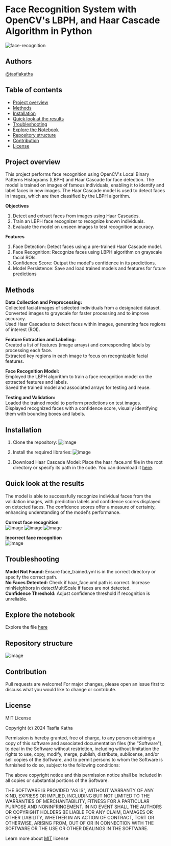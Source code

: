 # Face Recognition System with OpenCV's LBPH, and Haar Cascade Algorithm in Python
![face-recognition](https://img.freepik.com/free-photo/face-recognition-personal-identification-collage_23-2150165601.jpg?uid=R16926637&ga=GA1.1.1191958343.1730485732&semt=ais_hybrid)

## Authors
[@tasfiakatha](https://github.com/tasfiakatha)

## Table of contents
- [Project overview](https://github.com/tasfiakatha/Face-recognition-system-with-OpenCV-LBPH-HaarCascade-algorithm-Python/blob/main/README.md#project-overview)
- [Methods](https://github.com/tasfiakatha/Face-recognition-system-with-OpenCV-LBPH-HaarCascade-algorithm-Python/blob/main/README.md#methods)
- [Installation](https://github.com/tasfiakatha/Face-recognition-system-with-OpenCV-LBPH-HaarCascade-algorithm-Python/blob/main/README.md#installation)
- [Quick look at the results](https://github.com/tasfiakatha/Face-recognition-system-with-OpenCV-LBPH-HaarCascade-algorithm-Python/blob/main/README.md#quick-look-at-the-results)
- [Troubleshooting](https://github.com/tasfiakatha/Face-recognition-system-with-OpenCV-LBPH-HaarCascade-algorithm-Python/blob/main/README.md#troubleshooting)
- [Explore the Notebook](https://github.com/tasfiakatha/Face-recognition-system-with-OpenCV-LBPH-HaarCascade-algorithm-Python/blob/main/README.md#explore-the-notebook)
- [Repository structure](https://github.com/tasfiakatha/Face-recognition-system-with-OpenCV-LBPH-HaarCascade-algorithm-Python/blob/main/README.md#repository-structure)
- [Contribution](https://github.com/tasfiakatha/Face-recognition-system-with-OpenCV-LBPH-HaarCascade-algorithm-Python/blob/main/README.md#contribution)
- [License](https://github.com/tasfiakatha/Face-recognition-system-with-OpenCV-LBPH-HaarCascade-algorithm-Python/blob/main/README.md#license)

## Project overview
This project performs face recognition using OpenCV's Local Binary Patterns Histograms (LBPH) and Haar Cascade for face detection. The model is trained on images of famous individuals, enabling it to identify and label faces in new images. The Haar Cascade model is used to detect faces in images, which are then classified by the LBPH algorithm.

**Objectives**
1. Detect and extract faces from images using Haar Cascades.  
2. Train an LBPH face recognizer to recognize known individuals.  
3. Evaluate the model on unseen images to test recognition accuracy.  

**Features**
1. Face Detection: Detect faces using a pre-trained Haar Cascade model.  
2. Face Recognition: Recognize faces using LBPH algorithm on grayscale facial ROIs.  
3. Confidence Score: Output the model's confidence in its predictions.  
4. Model Persistence: Save and load trained models and features for future predictions

## Methods
**Data Collection and Preprocessing:**  
Collected facial images of selected individuals from a designated dataset.  
Converted images to grayscale for faster processing and to improve accuracy.  
Used Haar Cascades to detect faces within images, generating face regions of interest (ROI).  

**Feature Extraction and Labeling:**  
Created a list of features (image arrays) and corresponding labels by processing each face.  
Extracted key regions in each image to focus on recognizable facial features.  

**Face Recognition Model:**  
Employed the LBPH algorithm to train a face recognition model on the extracted features and labels.  
Saved the trained model and associated arrays for testing and reuse.  

**Testing and Validation:**  
Loaded the trained model to perform predictions on test images.  
Displayed recognized faces with a confidence score, visually identifying them with bounding boxes and labels.  

## Installation
1. Clone the repository:
   ![image](https://github.com/user-attachments/assets/d576b111-18f9-4a36-9985-0f15ae1932c4)

2. Install the required libraries:
   ![image](https://github.com/user-attachments/assets/801a8ee6-8ccb-45da-82d4-3153d2a6433a)

3. Download Haar Cascade Model: Place the haar_face.xml file in the root directory or specify its path in the code. You can download it [here](https://github.com/opencv/opencv/tree/master/data/haarcascades).


## Quick look at the results
The model is able to successfully recognize individual faces from the validation images, with prediction labels and confidence scores displayed on detected faces. The confidence scores offer a measure of certainty, enhancing understanding of the model's performance.

**Correct face recognition**  
![image](https://github.com/user-attachments/assets/9ad9d61a-77bd-4aa7-b41f-831c05fa9be6)
![image](https://github.com/user-attachments/assets/dd51bcb3-f1e7-4668-8b56-f347ee0c134b)
![image](https://github.com/user-attachments/assets/5bd95753-3430-45ba-85fc-61ba7888c29a)

**Incorrect face recognition**   
![image](https://github.com/user-attachments/assets/30e08320-6631-4873-a31e-60fe816acb4d)

## Troubleshooting
**Model Not Found:** Ensure face_trained.yml is in the correct directory or specify the correct path.  
**No Faces Detected:** Check if haar_face.xml path is correct. Increase minNeighbors in detectMultiScale if faces are not detected.  
**Confidence Threshold:** Adjust confidence threshold if recognition is unreliable.  

## Explore the notebook
Explore the file [here](https://nbviewer.org/github/tasfiakatha/Face-recognition-system-with-OpenCV-LBPH-HaarCascade-algorithm-Python/blob/main/face_recognition.py)

## Repository structure
![image](https://github.com/user-attachments/assets/12ba1f74-8635-48ac-ac11-15fdb8551bc2)

## Contribution
Pull requests are welcome! For major changes, please open an issue first to discuss what you would like to change or contribute.

## License
MIT License

Copyright (c) 2024 Tasfia Katha

Permission is hereby granted, free of charge, to any person obtaining a copy
of this software and associated documentation files (the "Software"), to deal
in the Software without restriction, including without limitation the rights
to use, copy, modify, merge, publish, distribute, sublicense, and/or sell
copies of the Software, and to permit persons to whom the Software is
furnished to do so, subject to the following conditions:

The above copyright notice and this permission notice shall be included in all
copies or substantial portions of the Software.

THE SOFTWARE IS PROVIDED "AS IS", WITHOUT WARRANTY OF ANY KIND, EXPRESS OR
IMPLIED, INCLUDING BUT NOT LIMITED TO THE WARRANTIES OF MERCHANTABILITY,
FITNESS FOR A PARTICULAR PURPOSE AND NONINFRINGEMENT. IN NO EVENT SHALL THE
AUTHORS OR COPYRIGHT HOLDERS BE LIABLE FOR ANY CLAIM, DAMAGES OR OTHER
LIABILITY, WHETHER IN AN ACTION OF CONTRACT, TORT OR OTHERWISE, ARISING FROM,
OUT OF OR IN CONNECTION WITH THE SOFTWARE OR THE USE OR OTHER DEALINGS IN THE
SOFTWARE.

Learn more about [MIT](https://choosealicense.com/licenses/mit/) license
